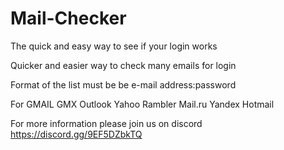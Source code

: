 # Mail-Checker
The quick and easy way to see if your login works 

Quicker and easier way to check many emails for login

Format of the list must be be e-mail address:password

For
GMAIL
GMX
Outlook
Yahoo
Rambler
Mail.ru
Yandex
Hotmail

For more information please join us on discord https://discord.gg/9EF5DZbkTQ
